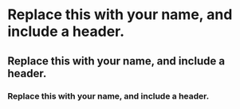 # Replace this with your name, and include a header.
## Replace this with your name, and include a header.
### Replace this with your name, and include a header.
